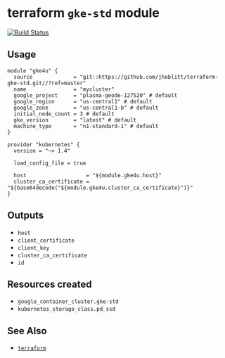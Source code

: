 terraform `gke-std` module
===

[![Build Status](https://travis-ci.org/lsst-sqre/terraform-gke-std.png)](https://travis-ci.org/lsst-sqre/terraform-gke-std)

Usage
---

    module "gke4u" {
      source             = "git::https://github.com/jhoblitt/terraform-gke-std.git//?ref=master"
      name               = "mycluster"
      google_project     = "plasma-geode-127520" # default
      google_region      = "us-central1" # default
      google_zone        = "us-central1-b" # default
      initial_node_count = 3 # default
      gke_version        = "latest" # default
      machine_type       = "n1-standard-1" # default
    }

    provider "kubernetes" {
      version = "~> 1.4"

      load_config_file = true

      host                   = "${module.gke4u.host}"
      cluster_ca_certificate = "${base64decode("${module.gke4u.cluster_ca_certificate}")}"
    }

Outputs
---

* `host`
* `client_certificate`
* `client_key`
* `cluster_ca_certificate`
* `id`

Resources created
---

* `google_container_cluster.gke-std`
* `kubernetes_storage_class.pd_ssd`

See Also
---

* [`terraform`](https://www.terraform.io/)

